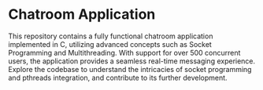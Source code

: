 # Chatroom Application 
This repository contains a fully functional chatroom application implemented in C, utilizing advanced concepts such as Socket Programming and Multithreading. With support for over 500 concurrent users, the application provides a seamless real-time messaging experience. Explore the codebase to understand the intricacies of socket programming and pthreads integration, and contribute to its further development.
